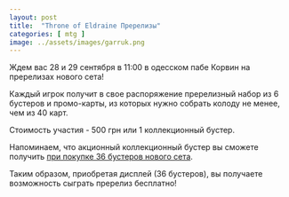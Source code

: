 ```yaml
---
layout: post
title:  "Throne of Eldraine Пререлизы"
categories: [ mtg ]
image: ../assets/images/garruk.png
---
```

Ждем вас 28 и 29 сентября в 11:00 в одесском пабе Корвин на пререлизах нового сета! 

Каждый игрок получит в свое распоряжение пререлизный набор из 6 бустеров и промо-карты, из которых нужно собрать колоду не менее, чем из 40 карт.

Стоимость участия - 500 грн или 1 коллекционный бустер.

Напоминаем, что акционный коллекционный бустер вы сможете получить [при покупке 36 бустеров нового сета](https://tcgua.com/throne-of-eldraine).

Таким образом, приобретая дисплей (36 бустеров), вы получаете возможность сыграть пререлиз бесплатно!
